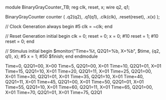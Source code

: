 module BinaryGrayCounter_TB;
  reg clk, reset, x;
  wire q2, q1;

  BinaryGrayCounter counter (
    .q2(q2),
    .q1(q1),
    .clk(clk),
    .reset(reset),
    .x(x)
  );

  // Clock Generation
  always begin
    #5 clk = ~clk;
  end

  // Reset Generation
  initial begin
    clk = 0;
    reset = 0;
    x = 0;
    #10 reset = 1;
    #10 reset = 0;
  end

  // Stimulus
  initial begin
    $monitor("Time=%t, Q2Q1=%b, X=%b", $time, {q2, q1}, x);
    #5 x = 1;
    #50 $finish;
  end
endmodule

Time=0, Q2Q1=00, X=00
Time=5, Q2Q1=00, X=01
Time=10, Q2Q1=01, X=01
Time=15, Q2Q1=10, X=01
Time=20, Q2Q1=11, X=01
Time=25, Q2Q1=00, X=01
Time=30, Q2Q1=01, X=01
Time=35, Q2Q1=10, X=01
Time=40, Q2Q1=11, X=01
Time=45, Q2Q1=00, X=01
Time=50, Q2Q1=01, X=01
Time=55, Q2Q1=10, X=01
Time=60, Q2Q1=11, X=01
Time=65, Q2Q1=00, X=01
Time=70, Q2Q1=01, X=01
Time=75, Q2Q1


